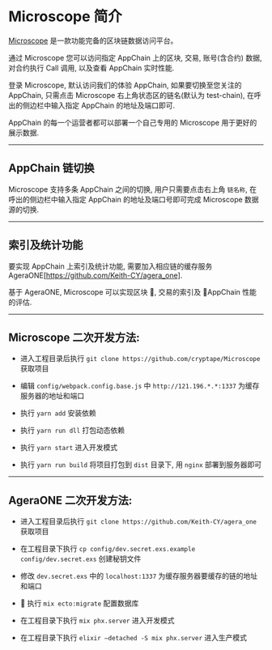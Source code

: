 # Microscope 简介

[Microscope](https://github.com/cryptape/Microscope) 是一款功能完备的区块链数据访问平台。

通过 Microscope 您可以访问指定 AppChain 上的区块, 交易, 账号(含合约) 数据, 对合约执行 Call 调用, 以及查看 AppChain 实时性能.

登录 Microscope, 默认访问我们的体验 AppChain, 如果要切换至您关注的 AppChain, 只需点击 Microscope 右上角状态区的链名(默认为 test-chain), 在呼出的侧边栏中输入指定 AppChain 的地址及端口即可.

AppChain 的每一个运营者都可以部署一个自己专用的 Microscope 用于更好的展示数据.

---

## AppChain 链切换

Microscope 支持多条 AppChain 之间的切换, 用户只需要点击右上角 `链名称`, 在呼出的侧边栏中输入指定 AppChain 的地址及端口号即可完成 Microscope 数据源的切换.

---

## 索引及统计功能

要实现 AppChain 上索引及统计功能, 需要加入相应链的缓存服务 AgeraONE[https://github.com/Keith-CY/agera_one].

基于 AgeraONE, Microscope 可以实现区块 , 交易的索引及 AppChain 性能的评估.

---

## Microscope 二次开发方法:

- 进入工程目录后执行 `git clone https://github.com/cryptape/Microscope` 获取项目

- 编辑 `config/webpack.config.base.js` 中 `http://121.196.*.*:1337` 为缓存服务器的地址和端口

- 执行 `yarn add` 安装依赖

- 执行 `yarn run dll` 打包动态依赖

- 执行 `yarn start` 进入开发模式

- 执行 `yarn run build` 将项目打包到 `dist` 目录下, 用 `nginx` 部署到服务器即可

---

## AgeraONE 二次开发方法:

- 进入工程目录后执行 `git clone https://github.com/Keith-CY/agera_one` 获取项目

- 在工程目录下执行 `cp config/dev.secret.exs.example config/dev.secret.exs` 创建秘钥文件

- 修改 `dev.secret.exs` 中的 `localhost:1337` 为缓存服务器要缓存的链的地址和端口

-  执行 `mix ecto:migrate` 配置数据库

- 在工程目录下执行 `mix phx.server` 进入开发模式

- 在工程目录下执行 `elixir —detached -S mix phx.server` 进入生产模式
